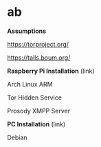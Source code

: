 ab
==

<b>Assumptions</b>

https://torproject.org/

https://tails.boum.org/

<b>Raspberry Pi Installation</b> (link)

Arch Linux ARM

Tor Hidden Service

Prosody XMPP Server

<b>PC Installation</b> (link)

Debian

